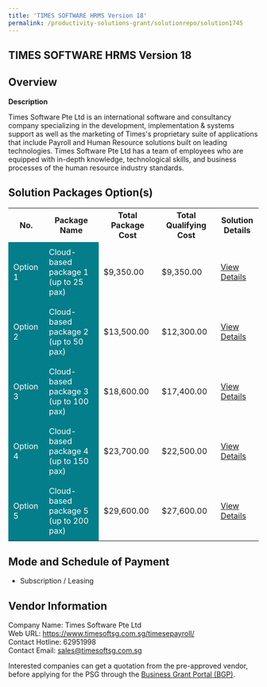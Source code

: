 ```yaml
---
title: 'TIMES SOFTWARE HRMS Version 18'
permalink: /productivity-solutions-grant/solutionrepo/solution1745
---
```


## TIMES SOFTWARE HRMS Version 18

## Overview

**Description**

Times Software Pte Ltd is an international software and consultancy company specializing in the development, implementation & systems support as well as the marketing of Times's proprietary suite of applications that include Payroll and Human Resource solutions built on leading technologies.
Times Software Pte Ltd has a team of employees who are equipped with in-depth knowledge, technological skills, and business processes of the human resource industry standards.

## Solution Packages Option(s)

<table>
<tr>
<th><b>No.</b></th>
<th><b>Package Name</b></th>
<th><b>Total Package Cost</b></th>
<th><b>Total Qualifying Cost</b></th>
<th><b>Solution Details</b></th>
</tr>
<tr>
<td style='padding: 10px; background-color: #037E8A; color: #FFFFFF;'>Option 1</td>
<td style='padding: 10px; background-color: #037E8A; color: #FFFFFF;'>Cloud-based package 1 (up to 25 pax)</td>
<td style='padding: 10px;'>$9,350.00</td>
<td style='padding: 10px;'>$9,350.00</td>
<td style='padding: 10px;'><a href='/images/psg/Times_Software_HRMS_Ver18_07092023_Desensitised_Annex3_Part1.pdf' target='_blank'>View Details</a></td>
</tr>
<tr>
<td style='padding: 10px; background-color: #037E8A; color: #FFFFFF;'>Option 2</td>
<td style='padding: 10px; background-color: #037E8A; color: #FFFFFF;'>Cloud-based package 2 (up to 50 pax)</td>
<td style='padding: 10px;'>$13,500.00</td>
<td style='padding: 10px;'>$12,300.00</td>
<td style='padding: 10px;'><a href='/images/psg/Times_Software_HRMS_Ver18_07092023_Desensitised_Annex3_Part2.pdf' target='_blank'>View Details</a></td>
</tr>
<tr>
<td style='padding: 10px; background-color: #037E8A; color: #FFFFFF;'>Option 3</td>
<td style='padding: 10px; background-color: #037E8A; color: #FFFFFF;'>Cloud-based package 3 (up to 100 pax)</td>
<td style='padding: 10px;'>$18,600.00</td>
<td style='padding: 10px;'>$17,400.00</td>
<td style='padding: 10px;'><a href='/images/psg/Times_Software_HRMS_Ver18_07092023_Desensitised_Annex3_Part3.pdf' target='_blank'>View Details</a></td>
</tr>
<tr>
<td style='padding: 10px; background-color: #037E8A; color: #FFFFFF;'>Option 4</td>
<td style='padding: 10px; background-color: #037E8A; color: #FFFFFF;'>Cloud-based package 4 (up to 150 pax)</td>
<td style='padding: 10px;'>$23,700.00</td>
<td style='padding: 10px;'>$22,500.00</td>
<td style='padding: 10px;'><a href='/images/psg/Times_Software_HRMS_Ver18_07092023_Desensitised_Annex3_Part4.pdf' target='_blank'>View Details</a></td>
</tr>
<tr>
<td style='padding: 10px; background-color: #037E8A; color: #FFFFFF;'>Option 5</td>
<td style='padding: 10px; background-color: #037E8A; color: #FFFFFF;'>Cloud-based package 5 (up to 200 pax)</td>
<td style='padding: 10px;'>$29,600.00</td>
<td style='padding: 10px;'>$27,600.00</td>
<td style='padding: 10px;'><a href='/images/psg/Times_Software_HRMS_Ver18_07092023_Desensitised_Annex3_Part5.pdf' target='_blank'>View Details</a></td>
</tr>
</table>

## Mode and Schedule of Payment

 - Subscription / Leasing

## Vendor Information

 Company Name: Times Software Pte Ltd<br>Web URL: https://www.timesoftsg.com.sg/timesepayroll/ <br>Contact Hotline: 62951998 <br>Contact Email: sales@timesoftsg.com.sg <br>

Interested companies can get a quotation from the pre-approved vendor, before applying for the PSG through the <a href='https://www.businessgrants.gov.sg/' target='_blank' rel='noopener'>Business Grant Portal (BGP)</a>.

<script src="/jquery/resize-tables.js"></script>
